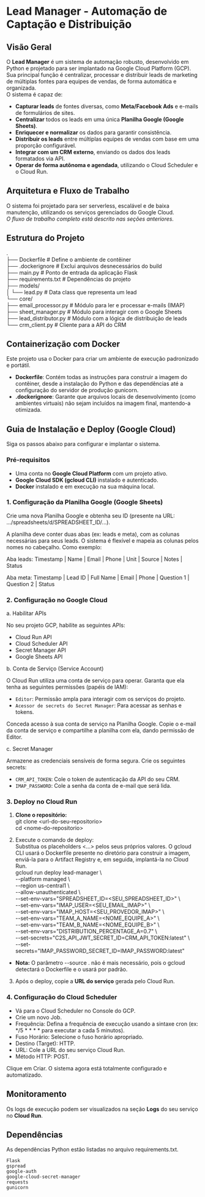# **Lead Manager \- Automação de Captação e Distribuição**

## **Visão Geral**

O **Lead Manager** é um sistema de automação robusto, desenvolvido em Python e projetado para ser implantado na Google Cloud Platform (GCP). Sua principal função é centralizar, processar e distribuir leads de marketing de múltiplas fontes para equipes de vendas, de forma automática e organizada.  
O sistema é capaz de:

- **Capturar leads** de fontes diversas, como **Meta/Facebook Ads** e e-mails de formulários de sites.
- **Centralizar** todos os leads em uma única **Planilha Google (Google Sheets)**.
- **Enriquecer e normalizar** os dados para garantir consistência.
- **Distribuir os leads** entre múltiplas equipes de vendas com base em uma proporção configurável.
- **Integrar com um CRM externo**, enviando os dados dos leads formatados via API.
- **Operar de forma autônoma e agendada**, utilizando o Cloud Scheduler e o Cloud Run.

## **Arquitetura e Fluxo de Trabalho**

O sistema foi projetado para ser serverless, escalável e de baixa manutenção, utilizando os serviços gerenciados do Google Cloud.  
*O fluxo de trabalho completo está descrito nas seções anteriores.*

## **Estrutura do Projeto**

.  
├── Dockerfile \# Define o ambiente de contêiner  
├── .dockerignore \# Exclui arquivos desnecessários do build  
├── main.py \# Ponto de entrada da aplicação Flask  
├── requirements.txt \# Dependências do projeto  
├── models/  
│ └── lead.py \# Data class que representa um lead  
└── core/  
 ├── email\_processor.py \# Módulo para ler e processar e-mails (IMAP)  
 ├── sheet\_manager.py \# Módulo para interagir com o Google Sheets  
 ├── lead\_distributor.py \# Módulo com a lógica de distribuição de leads  
 └── crm\_client.py \# Cliente para a API do CRM

## **Containerização com Docker**

Este projeto usa o Docker para criar um ambiente de execução padronizado e portátil.

- **Dockerfile**: Contém todas as instruções para construir a imagem do contêiner, desde a instalação do Python e das dependências até a configuração do servidor de produção gunicorn.
- **.dockerignore**: Garante que arquivos locais de desenvolvimento (como ambientes virtuais) não sejam incluídos na imagem final, mantendo-a otimizada.

## **Guia de Instalação e Deploy (Google Cloud)**

Siga os passos abaixo para configurar e implantar o sistema.

### **Pré-requisitos**

- Uma conta no **Google Cloud Platform** com um projeto ativo.
- **Google Cloud SDK (gcloud CLI)** instalado e autenticado.
- **Docker** instalado e em execução na sua máquina local.

### **1. Configuração da Planilha Google (Google Sheets)**

Crie uma nova Planilha Google e obtenha seu ID (presente na URL: .../spreadsheets/d/SPREADSHEET_ID/...).

A planilha deve conter duas abas (ex: leads e meta), com as colunas necessárias para seus leads. O sistema é flexível e mapeia as colunas pelos nomes no cabeçalho. Como exemplo:

Aba leads:
Timestamp | Name | Email | Phone | Unit | Source | Notes | Status

Aba meta:
Timestamp | Lead ID | Full Name | Email | Phone | Question 1 | Question 2 | Status

### **2. Configuração no Google Cloud**

a. Habilitar APIs


No seu projeto GCP, habilite as seguintes APIs:
- Cloud Run API
- Cloud Scheduler API
- Secret Manager API
- Google Sheets API

b. Conta de Serviço (Service Account)

O Cloud Run utiliza uma conta de serviço para operar. Garanta que ela tenha as seguintes permissões (papéis de IAM):
- `Editor`: Permissão ampla para interagir com os serviços do projeto.
- `Acessor de secrets do Secret Manager`: Para acessar as senhas e tokens.

Conceda acesso à sua conta de serviço na Planilha Google. Copie o e-mail da conta de serviço e compartilhe a planilha com ela, dando permissão de Editor.

c. Secret Manager

Armazene as credenciais sensíveis de forma segura. Crie os seguintes secrets:
- `CRM_API_TOKEN`: Cole o token de autenticação da API do seu CRM.
- `IMAP_PASSWORD`: Cole a senha da conta de e-mail que será lida.

### **3\. Deploy no Cloud Run**

1. **Clone o repositório:**  
  git clone \<url-do-seu-repositorio\>  
  cd \<nome-do-repositorio\>
  
2. Execute o comando de deploy:  
  Substitua os placeholders \<...\> pelos seus próprios valores. O gcloud CLI usará o Dockerfile presente no diretório para construir a imagem, enviá-la para o Artifact Registry e, em seguida, implantá-la no Cloud Run.  
  gcloud run deploy lead-manager \\  
   \--platform managed \\  
   \--region us-central1 \\  
   \--allow-unauthenticated \\  
   \--set-env-vars="SPREADSHEET\_ID=\<SEU\_SPREADSHEET\_ID\>" \\  
   \--set-env-vars="IMAP\_USER=\<SEU\_EMAIL\_IMAP\>" \\  
   \--set-env-vars="IMAP\_HOST=\<SEU\_PROVEDOR\_IMAP\>" \\  
   \--set-env-vars="TEAM\_A\_NAME=\<NOME\_EQUIPE\_A\>" \\  
   \--set-env-vars="TEAM\_B\_NAME=\<NOME\_EQUIPE\_B\>" \\  
   \--set-env-vars="DISTRIBUTION\_PERCENTAGE\_A=0.7" \\  
   \--set-secrets="C2S\_API\_JWT\_SECRET\_ID=CRM\_API\_TOKEN:latest" \\  
   \--set-secrets="IMAP\_PASSWORD\_SECRET\_ID=IMAP\_PASSWORD:latest"
  
  - **Nota:** O parâmetro \--source . não é mais necessário, pois o gcloud detectará o Dockerfile e o usará por padrão.
3. Após o deploy, copie a **URL do serviço** gerada pelo Cloud Run.
  

### **4. Configuração do Cloud Scheduler**

- Vá para o Cloud Scheduler no Console do GCP.
- Crie um novo Job.
- Frequência: Defina a frequência de execução usando a sintaxe cron (ex: */5 * * * * para executar a cada 5 minutos).
- Fuso Horário: Selecione o fuso horário apropriado.
- Destino (Target): HTTP.
- URL: Cole a URL do seu serviço Cloud Run.
- Método HTTP: POST.

Clique em Criar. O sistema agora está totalmente configurado e automatizado.


## **Monitoramento**

Os logs de execução podem ser visualizados na seção **Logs** do seu serviço no **Cloud Run**.

## **Dependências**

As dependências Python estão listadas no arquivo requirements.txt.
```
Flask
gspread
google-auth
google-cloud-secret-manager
requests
gunicorn
```
